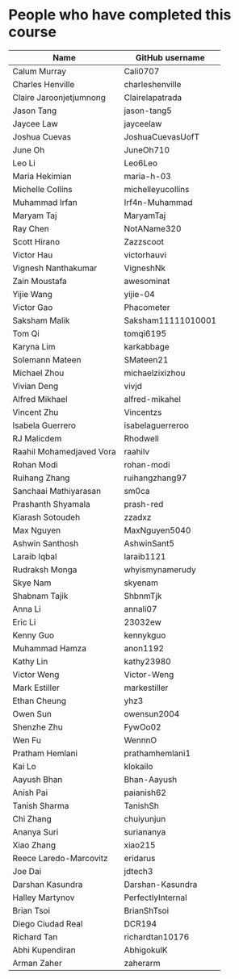 # People who have completed this course
| Name                     | GitHub username  |
|--------------------------|------------------|
| Calum Murray             | Cali0707         |
| Charles Henville         | charleshenville  |
| Claire Jaroonjetjumnong  | Clairelapatrada  |
| Jason Tang               | jason-tang5      |
| Jaycee Law               | jayceelaw        |
| Joshua Cuevas            | JoshuaCuevasUofT |
| June Oh                  | JuneOh710        |
| Leo Li                   | Leo6Leo          |
| Maria Hekimian           | maria-h-03       |
| Michelle Collins         | michelleyucollins|
| Muhammad Irfan           | Irf4n-Muhammad   |
| Maryam Taj               | MaryamTaj        |
| Ray Chen                 | NotAName320      |
| Scott Hirano             | Zazzscoot        |
| Victor Hau               | victorhauvi      |
| Vignesh Nanthakumar      | VigneshNk        |
| Zain Moustafa            | awesominat       |
| Yijie Wang               | yijie-04         |
| Victor Gao               | Phacometer       |
| Saksham Malik		         |Saksham11111010001|
| Tom Qi                   | tomqi6195        |
| Karyna Lim               | karkabbage       |
| Solemann Mateen          | SMateen21        |
| Michael Zhou             | michaelzixizhou  |
| Vivian Deng              | vivjd            |
| Alfred Mikhael           | alfred-mikahel   |
| Vincent Zhu              | Vincentzs        |
| Isabela Guerrero         | isabelaguerreroo |
| RJ Malicdem              | Rhodwell         |
| Raahil Mohamedjaved Vora | raahilv          |
| Rohan Modi               | rohan-modi       |
| Ruihang Zhang            | ruihangzhang97 |
| Sanchaai Mathiyarasan    | sm0ca            |
| Prashanth Shyamala       | prash-red        |
| Kiarash Sotoudeh         | zzadxz           |
| Max Nguyen               | MaxNguyen5040    |
| Ashwin Santhosh          | AshwinSant5      |
| Laraib Iqbal             | laraib1121       |
| Rudraksh Monga           | whyismynamerudy  |
| Skye Nam                 | skyenam          |
| Shabnam Tajik            | ShbnmTjk         |
| Anna Li                  | annali07         |
| Eric Li                  | 23032ew          |
| Kenny Guo		           | kennykguo        |
| Muhammad Hamza           | anon1192         |
| Kathy Lin                | kathy23980       |
| Victor Weng              | Victor-Weng      |
| Mark Estiller            | markestiller     |
| Ethan Cheung             | yhz3             |
| Owen Sun                 | owensun2004      |
| Shenzhe Zhu              | FywOo02          |
| Wen Fu                   | WennnO           |
| Pratham Hemlani          | prathamhemlani1  |
| Kai Lo                   | klokailo         |
| Aayush Bhan              | Bhan-Aayush      |
| Anish Pai                | paianish62       |
| Tanish Sharma            | TanishSh         |
| Chi Zhang                | chuiyunjun       |
| Ananya Suri              | suriananya       |
| Xiao Zhang               | xiao215          |
| Reece Laredo-Marcovitz   | eridarus         |
| Joe Dai                  | jdtech3          |
| Darshan Kasundra         | Darshan-Kasundra |
| Halley Martynov          | PerfectlyInternal|
| Brian Tsoi               | BrianShTsoi      |
| Diego Ciudad Real        | DCR194           |
| Richard Tan              | richardtan10176  |
| Abhi Kupendiran	         | AbhigokulK       |
| Arman Zaher              | zaherarm         |

